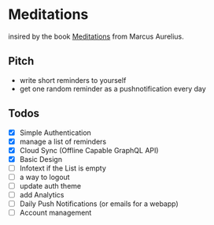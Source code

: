 # Meditations
insired by the book [Meditations](https://en.wikipedia.org/wiki/Meditations) from Marcus Aurelius.

## Pitch
- write short reminders to yourself
- get one random reminder as a pushnotification every day

## Todos
- [x] Simple Authentication
- [x] manage a list of reminders
- [x] Cloud Sync (Offline Capable GraphQL API)
- [x] Basic Design
- [ ] Infotext if the List is empty
- [ ] a way to logout
- [ ] update auth theme
- [ ] add Analytics
- [ ] Daily Push Notifications (or emails for a webapp)
- [ ] Account management
